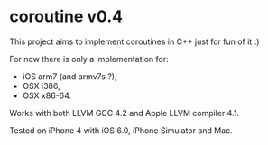 # coroutine v0.4 #

This project aims to implement coroutines in C++ just for fun of it :)

For now there is only a implementation for:
- iOS arm7 (and armv7s ?),
- OSX i386,
- OSX x86-64.

Works with both LLVM GCC 4.2 and Apple LLVM compiler 4.1.

Tested on iPhone 4 with iOS 6.0, iPhone Simulator and Mac.
